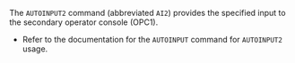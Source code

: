 <!-- SPDX-License-Identifier: LicenseRef-DPS8M-Doc OR LicenseRef-CF-GAL -->
<!-- SPDX-FileCopyrightText: 2022-2023 The DPS8M Development Team -->
<!-- scspell-id: 96cf8e88-3173-11ed-a0be-80ee73e9b8e7 -->
The `AUTOINPUT2` command (abbreviated `AI2`) provides the specified input to the
secondary operator console (OPC1).

* Refer to the documentation for the `AUTOINPUT` command for `AUTOINPUT2` usage.

